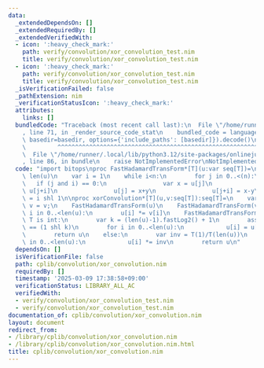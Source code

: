 ```yaml
---
data:
  _extendedDependsOn: []
  _extendedRequiredBy: []
  _extendedVerifiedWith:
  - icon: ':heavy_check_mark:'
    path: verify/convolution/xor_convolution_test.nim
    title: verify/convolution/xor_convolution_test.nim
  - icon: ':heavy_check_mark:'
    path: verify/convolution/xor_convolution_test.nim
    title: verify/convolution/xor_convolution_test.nim
  _isVerificationFailed: false
  _pathExtension: nim
  _verificationStatusIcon: ':heavy_check_mark:'
  attributes:
    links: []
  bundledCode: "Traceback (most recent call last):\n  File \"/home/runner/.local/lib/python3.12/site-packages/onlinejudge_verify/documentation/build.py\"\
    , line 71, in _render_source_code_stat\n    bundled_code = language.bundle(stat.path,\
    \ basedir=basedir, options={'include_paths': [basedir]}).decode()\n          \
    \         ^^^^^^^^^^^^^^^^^^^^^^^^^^^^^^^^^^^^^^^^^^^^^^^^^^^^^^^^^^^^^^^^^^^^^^^^^^^^^^^^^\n\
    \  File \"/home/runner/.local/lib/python3.12/site-packages/onlinejudge_verify/languages/nim.py\"\
    , line 86, in bundle\n    raise NotImplementedError\nNotImplementedError\n"
  code: "import bitops\nproc FastHadamardTransForm*[T](u:var seq[T])=\n    var n =\
    \ len(u)\n    var i = 1\n    while i<n:\n        for j in 0..<(n):\n         \
    \   if (j and i) == 0:\n                var x = u[j]\n                var y =\
    \ u[j+i]\n                u[j] = x+y\n                u[j+i] = x-y\n        i\
    \ = i shl 1\n\nproc xorConvolution*[T](u,v:seq[T]):seq[T]=\n    var u = u;var\
    \ v = v;\n    FastHadamardTransForm(u)\n    FastHadamardTransForm(v)\n    for\
    \ i in 0..<len(u):\n        u[i] *= v[i]\n    FastHadamardTransForm(u)\n    when\
    \ T is int:\n        var k = (len(u)-1).fastLog2() + 1\n        assert len(u)\
    \ == (1 shl k)\n        for i in 0..<len(u):\n            u[i] = u[i] shr k\n\
    \        return u\n    else:\n        var inv = T(1)/T(len(u))\n        for i\
    \ in 0..<len(u):\n            u[i] *= inv\n        return u\n"
  dependsOn: []
  isVerificationFile: false
  path: cplib/convolution/xor_convolution.nim
  requiredBy: []
  timestamp: '2025-03-09 17:38:58+09:00'
  verificationStatus: LIBRARY_ALL_AC
  verifiedWith:
  - verify/convolution/xor_convolution_test.nim
  - verify/convolution/xor_convolution_test.nim
documentation_of: cplib/convolution/xor_convolution.nim
layout: document
redirect_from:
- /library/cplib/convolution/xor_convolution.nim
- /library/cplib/convolution/xor_convolution.nim.html
title: cplib/convolution/xor_convolution.nim
---
```

